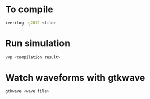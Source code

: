 # To compile
```bash
iverilog -g2012 <file>
```

# Run simulation
```bash
vvp <compilation result>
```

# Watch waveforms with gtkwave
```bash
gtkwave <wave file>
```
